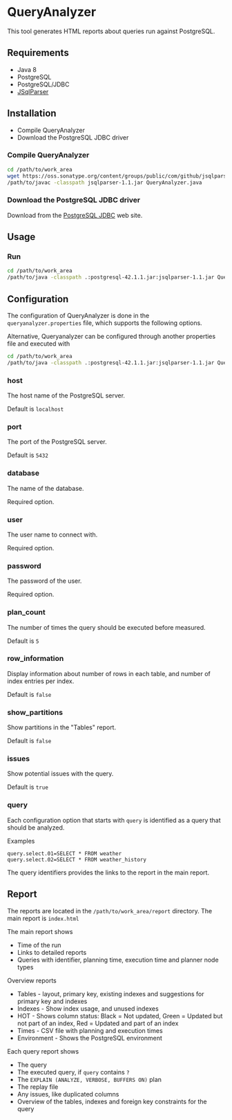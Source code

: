 # QueryAnalyzer

This tool generates HTML reports about queries run against PostgreSQL.

## Requirements

* Java 8
* PostgreSQL
* PostgreSQL/JDBC
* [JSqlParser](https://github.com/JSQLParser/JSqlParser/wiki)

## Installation

* Compile QueryAnalyzer
* Download the PostgreSQL JDBC driver

### Compile QueryAnalyzer

```bash
cd /path/to/work_area
wget https://oss.sonatype.org/content/groups/public/com/github/jsqlparser/jsqlparser/1.1/jsqlparser-1.1.jar
/path/to/javac -classpath jsqlparser-1.1.jar QueryAnalyzer.java
```

### Download the PostgreSQL JDBC driver

Download from the [PostgreSQL JDBC](https://jdbc.postgresql.org/download.html) web site.

## Usage

### Run

```bash
cd /path/to/work_area
/path/to/java -classpath .:postgresql-42.1.1.jar:jsqlparser-1.1.jar QueryAnalyzer
```

## Configuration

The configuration of QueryAnalyzer is done in the ```queryanalyzer.properties``` file, which supports the following
options.

Alternative, Queryanalyzer can be configured through another properties file and executed with

```bash
cd /path/to/work_area
/path/to/java -classpath .:postgresql-42.1.1.jar:jsqlparser-1.1.jar QueryAnalyzer -c myprops.properties
```

### host

The host name of the PostgreSQL server.

Default is ```localhost```

### port

The port of the PostgreSQL server.

Default is ```5432```

### database

The name of the database.

Required option.

### user

The user name to connect with.

Required option.

### password

The password of the user.

Required option.

### plan_count

The number of times the query should be executed before measured.

Default is ```5```

### row_information

Display information about number of rows in each table, and number of index entries per index.

Default is ```false```

### show_partitions

Show partitions in the "Tables" report.

Default is ```false```

### issues

Show potential issues with the query.

Default is ```true```

### query

Each configuration option that starts with ```query``` is identified as a query that should be analyzed.

Examples

```
query.select.01=SELECT * FROM weather
query.select.02=SELECT * FROM weather_history
```

The query identifiers provides the links to the report in the main report.

## Report

The reports are located in the ```/path/to/work_area/report``` directory. The main report is ```index.html```

The main report shows

* Time of the run
* Links to detailed reports
* Queries with identifier, planning time, execution time and planner node types

Overview reports

* Tables - layout, primary key, existing indexes and suggestions for primary key and indexes
* Indexes - Show index usage, and unused indexes
* HOT - Shows column status: Black = Not updated, Green = Updated but not part of an index, Red = Updated and part of an index
* Times - CSV file with planning and execution times
* Environment - Shows the PostgreSQL environment

Each query report shows

* The query
* The executed query, if ```query``` contains ```?```
* The ```EXPLAIN (ANALYZE, VERBOSE, BUFFERS ON)``` plan
* The replay file
* Any issues, like duplicated columns
* Overview of the tables, indexes and foreign key constraints for the query
